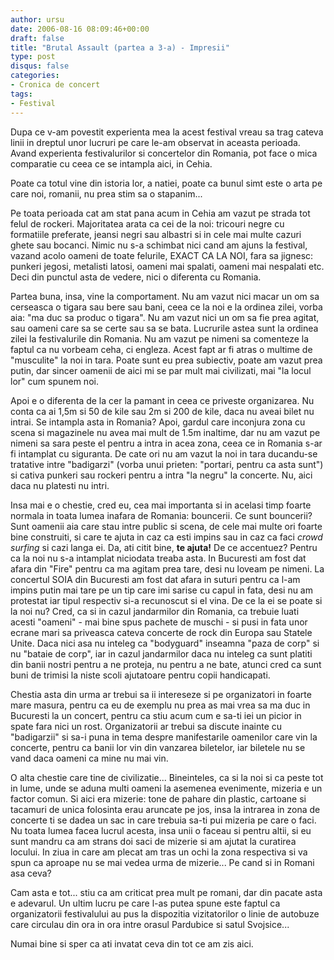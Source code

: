 ```yaml
---
author: ursu
date: 2006-08-16 08:09:46+00:00
draft: false
title: "Brutal Assault (partea a 3-a) - Impresii"
type: post
disqus: false
categories:
- Cronica de concert
tags:
- Festival
---
```

Dupa ce v-am povestit experienta mea la acest festival vreau sa trag cateva linii in dreptul unor lucruri pe care le-am observat in aceasta perioada. Avand experienta festivalurilor si concertelor din Romania, pot face o mica comparatie cu ceea ce se intampla aici, in Cehia.

Poate ca totul vine din istoria lor, a natiei, poate ca bunul simt este o arta pe care noi, romanii, nu prea stim sa o stapanim...

Pe toata perioada cat am stat pana acum in Cehia am vazut pe strada tot felul de rockeri. Majoritatea arata ca cei de la noi: tricouri negre cu formatiile preferate, jeansi negri sau albastri si in cele mai multe cazuri ghete sau bocanci. Nimic nu s-a schimbat nici cand am ajuns la festival, vazand acolo oameni de toate felurile, EXACT CA LA NOI, fara sa jignesc: punkeri jegosi, metalisti latosi, oameni mai spalati, oameni mai nespalati etc. Deci din punctul asta de vedere, nici o diferenta cu Romania.

Partea buna, insa, vine la comportament. Nu am vazut nici macar un om sa cerseasca o tigara sau bere sau bani, ceea ce la noi e la ordinea zilei, vorba aia: "ma duc sa produc o tigara". Nu am vazut nici un om sa fie prea agitat, sau oameni care sa se certe sau sa se bata. Lucrurile astea sunt la ordinea zilei la festivalurile din Romania. Nu am vazut pe nimeni sa comenteze la faptul ca nu vorbeam ceha, ci engleza. Acest fapt ar fi atras o multime de "musculite" la noi in tara. Poate sunt eu prea subiectiv, poate am vazut prea putin, dar sincer oamenii de aici mi se par mult mai civilizati, mai "la locul lor" cum spunem noi.

Apoi e o diferenta de la cer la pamant in ceea ce priveste organizarea. Nu conta ca ai 1,5m si 50 de kile sau 2m si 200 de kile, daca nu aveai bilet nu intrai. Se intampla asta in Romania? Apoi, gardul care inconjura zona cu scena si magazinele nu avea mai mult de 1.5m inaltime, dar nu am vazut pe nimeni sa sara peste el pentru a intra in acea zona, ceea ce in Romania s-ar fi intamplat cu siguranta. De cate ori nu am vazut la noi in tara ducandu-se tratative intre "badigarzi" (vorba unui prieten: "portari, pentru ca asta sunt") si cativa punkeri sau rockeri pentru a intra "la negru" la concerte. Nu, aici daca nu platesti nu intri.

Insa mai e o chestie, cred eu, cea mai importanta si in acelasi timp foarte normala in toata lumea inafara de Romania: bouncerii. Ce sunt bouncerii? Sunt oamenii aia care stau intre public si scena, de cele mai multe ori foarte bine construiti, si care te ajuta in caz ca esti impins sau in caz ca faci _crowd surfing_ si cazi langa ei. Da, ati citit bine, **te ajuta!** De ce accentuez? Pentru ca la noi nu s-a intamplat niciodata treaba asta. In Bucuresti am fost dat afara din "Fire" pentru ca ma agitam prea tare, desi nu loveam pe nimeni. La concertul SOIA din Bucuresti am fost dat afara in suturi pentru ca l-am impins putin mai tare pe un tip care imi sarise cu capul in fata, desi nu am protestat iar tipul respectiv si-a recunoscut si el vina. De ce la ei se poate si la noi nu? Cred, ca si in cazul jandarmilor din Romania, ca trebuie luati acesti "oameni" - mai bine spus pachete de muschi - si pusi in fata unor ecrane mari sa priveasca cateva concerte de rock din Europa sau Statele Unite. Daca nici asa nu inteleg ca "bodyguard" inseamna "paza de corp" si nu "bataie de corp", iar in cazul jandarmilor daca nu inteleg ca sunt platiti din banii nostri pentru a ne proteja, nu pentru a ne bate, atunci cred ca sunt buni de trimisi la niste scoli ajutatoare pentru copii handicapati.

Chestia asta din urma ar trebui sa ii intereseze si pe organizatori in foarte mare masura, pentru ca eu de exemplu nu prea as mai vrea sa ma duc in Bucuresti la un concert, pentru ca stiu acum cum e sa-ti iei un picior in spate fara nici un rost. Organizatorii ar trebui sa discute inainte cu "badigarzii" si sa-i puna in tema despre manifestarile oamenilor care vin la concerte, pentru ca banii lor vin din vanzarea biletelor, iar biletele nu se vand daca oameni ca mine nu mai vin.

O alta chestie care tine de civilizatie... Bineinteles, ca si la noi si ca peste tot in lume, unde se aduna multi oameni la asemenea evenimente, mizeria e un factor comun. Si aici era mizerie: tone de pahare din plastic, cartoane si tacamuri de unica folosinta erau aruncate pe jos, insa la intrarea in zona de concerte ti se dadea un sac in care trebuia sa-ti pui mizeria pe care o faci. Nu toata lumea facea lucrul acesta, insa unii o faceau si pentru altii, si eu sunt mandru ca am strans doi saci de mizerie si am ajutat la curatirea locului. In ziua in care am plecat am tras un ochi la zona respectiva si va spun ca aproape nu se mai vedea urma de mizerie... Pe cand si in Romani asa ceva?

Cam asta e tot... stiu ca am criticat prea mult pe romani, dar din pacate asta e adevarul. Un ultim lucru pe care l-as putea spune este faptul ca organizatorii festivalului au pus la dispozitia vizitatorilor o linie de autobuze care circulau din ora in ora intre orasul Pardubice si satul Svojsice...

Numai bine si sper ca ati invatat ceva din tot ce am zis aici.
